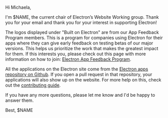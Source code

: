 Hi Michaela,

I'm $NAME, the current chair of Electron’s Website Working group. Thank you for your email and thank you for your interest in supporting Electron!

The logos displayed under "Built on Electron" are from our App Feedback Program members. This is a program for companies using Electron for their apps where they can give early feedback on testing betas of our major versions. This helps us prioritize the work that makes the greatest impact for them. If this interests you, please check out this page with more information on how to join: [Electron App Feedback Program](https://electronjs.org/blog/app-feedback-program).

All the applications on the Electron site come from the [Electron apps repository on Github](https://github.com/electron/apps). If you open a pull request in that repository, your applications will also show up on the website. For more help on this, check out the [contributing guide](https://github.com/electron/apps/blob/master/contributing.md).

If you have any more questions, please let me know and I'd be happy to answer them.

Best,
$NAME
